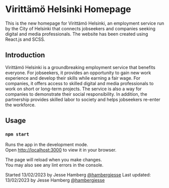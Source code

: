# Virittämö Helsinki Homepage

This is the new homepage for Virittämö Helsinki, an employment service run by the City of Helsinki that connects jobseekers and companies seeking digital and media professionals. The website has been created using React.js and SCSS.

## Introduction

Virittämö Helsinki is a groundbreaking employment service that benefits everyone. For jobseekers, it provides an opportunity to gain new work experience and develop their skills while earning a fair wage. For companies, it offers access to skilled digital and media professionals to work on short or long-term projects. The service is also a way for companies to demonstrate their social responsibility. In addition, the partnership provides skilled labor to society and helps jobseekers re-enter the workforce.

##

## Usage

### `npm start`

Runs the app in the development mode.\
Open [http://localhost:3000](http://localhost:3000) to view it in your browser.

The page will reload when you make changes.\
You may also see any lint errors in the console.

Started 13/02/2023 by Jesse Hamberg [@hambergjesse](https://github.com/hambergjesse)
Last updated: 13/02/2023 by Jesse Hamberg [@hambergjesse](https://github.com/hambergjesse)
